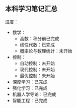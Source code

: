 ## 本科学习笔记汇总
进度：
- 数学：
  - 高数：积分前已完成
  - 线性代数：已完成
  - 概率论与数理统计：未开始
- 控制：
  - 自动控制：未开始
  - 现代控制：未开始
  - 最优控制：未开始
- 深度学习：已完成
- 强化学习：已完成
- 机器人学导论：已完成
- 智能工程：已完成